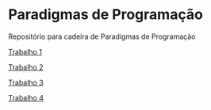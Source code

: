 # Paradigmas de Programação

Repositório para cadeira de Paradigmas de Programação

[Trabalho 1](T1/t1.hs)

[Trabalho 2](t2)

[Trabalho 3](t3/t3.pl)

[Trabalho 4](t4)
